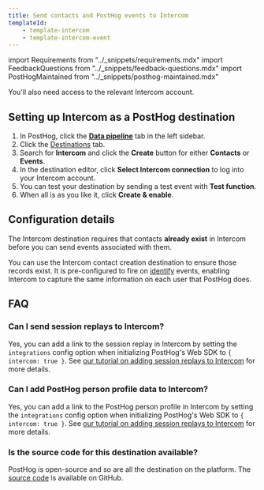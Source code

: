 ```yaml
---
title: Send contacts and PostHog events to Intercom
templateId:
    - template-intercom
    - template-intercom-event
---
```


import Requirements from "../_snippets/requirements.mdx"
import FeedbackQuestions from "../_snippets/feedback-questions.mdx"
import PostHogMaintained from "../_snippets/posthog-maintained.mdx"

<Requirements />

You'll also need access to the relevant Intercom account.

## Setting up Intercom as a PostHog destination

1. In PostHog, click the **[Data pipeline](https://us.posthog.com/pipeline/overview)** tab in the left sidebar.
2. Click the [Destinations](https://us.posthog.com/pipeline/destinations?search=intercom) tab.
3. Search for **Intercom** and click the **Create** button for either **Contacts** or **Events**.
4. In the destination editor, click **Select Intercom connection** to log into your Intercom account.
5. You can test your destination by sending a test event with **Test function**.
7. When all is as you like it, click **Create & enable**.

<HideOnCDPIndex>

## Configuration details

The Intercom destination requires that contacts **already exist** in Intercom before you can send events associated with them.

You can use the Intercom contact creation destination to ensure those records exist. It is pre-configured to fire on [identify](/docs/product-analytics/identify) events, enabling Intercom to capture the same information on each user that PostHog does.


<TemplateParameters />

## FAQ

### Can I send session replays to Intercom?

Yes, you can add a link to the session replay in Intercom by setting the `integrations` config option when initializing PostHog's Web SDK to `{ intercom: true }`. See [our tutorial on adding session replays to Intercom](/tutorials/intercom-session-replays) for more details.

### Can I add PostHog person profile data to Intercom?

Yes, you can add a link to the PostHog person profile in Intercom by setting the `integrations` config option when initializing PostHog's Web SDK to `{ intercom: true }`. See [our tutorial on adding session replays to Intercom](/tutorials/intercom-session-replays) for more details.

### Is the source code for this destination available?

PostHog is open-source and so are all the destination on the platform. The [source code](https://github.com/PostHog/posthog/blob/master/posthog/cdp/templates/intercom/template_intercom.py) is available on GitHub.

<PostHogMaintained />

<FeedbackQuestions />

</HideOnCDPIndex>